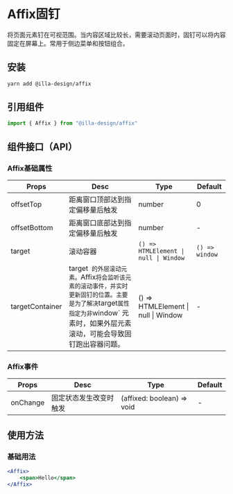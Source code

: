 # Affix固钉

将页面元素钉在可视范围。当内容区域比较长，需要滚动页面时，固钉可以将内容固定在屏幕上。常用于侧边菜单和按钮组合。

## 安装

```bash
yarn add @illa-design/affix
```

## 引用组件

```jsx
import { Affix } from "@illa-design/affix"
```

## 组件接口（API）

### Affix基础属性

| Props           | Desc                                                         | Type                                | Default        |
| --------------- | ------------------------------------------------------------ | ----------------------------------- | -------------- |
| offsetTop       | 距离窗口顶部达到指定偏移量后触发                             | number                            | 0            |
| offsetBottom    | 距离窗口底部达到指定偏移量后触发                             | number                            | -            |
| target          | 滚动容器                                                     | `() => HTMLElement \| null \| Window` | `() => window` |
| targetContainer | target` 的外层滚动元素。`Affix` 将会监听该元素的滚动事件，并实时更新固钉的位置。主要是为了解决 `target` 属性指定为非 `window` 元素时，如果外层元素滚动，可能会导致固钉跑出容器问题。 | () => HTMLElement \| null \| Window | -            |

### Affix事件

| Props    | Desc                   | Type                         | Default |
| -------- | ---------------------- | ---------------------------- | ------- |
| onChange | 固定状态发生改变时触发 | (affixed: boolean) => void | -     |

## 使用方法

### 基础用法

```jsx
<Affix>
	<span>Hello</span>
</Affix>
```
